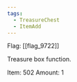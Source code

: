 ```yaml
---
tags:
  - TreasureChest
  - ItemAdd
---
```

Flag: [[flag_9722]]

Treasure box function.

Item: 502
Amount: 1